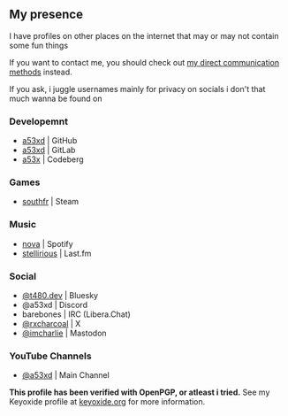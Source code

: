 ## My presence

I have profiles on other places on the internet that may or may not contain some fun things

If you want to contact me, you should check out [my direct communication methods](/contact) instead.

If you ask, i juggle usernames mainly for privacy on socials i don't that much wanna be found on

### Developemnt

- [<i class="fa-brands fa-github"></i> a53xd](https://github.com/a53xd) | GitHub <i class="fa-solid fa-key"></i>
- [<i class="fa-brands fa-gitlab"></i> a53xd](https://gitlab.com/a53xd) | GitLab
- [<i class="fa-solid fa-mountain"></i> a53x](https://codeberg.org/a53x) | Codeberg

### Games

- [<i class="fa-brands fa-steam"></i> southfr](https://steamcommunity.com/id/southfr) | Steam

### Music

- [<i class="fa-brands fa-spotify"></i> nova](https://open.spotify.com/user/31ycvxbtk27ugjkdwvedpwngy4he?si=4bdac19e1980416f) | Spotify
- [<i class="fa-brands fa-lastfm"></i> stellirious](https://last.fm/user/stellirious) | Last.fm

### Social

- [<i class="fa-brands fa-bluesky"></i> @t480.dev](https://bsky.app/profile/t480.dev) | Bluesky <i class="fa-solid fa-key"></i>
- <i class="fa-brands fa-discord"></i> @a53xd | Discord <i class="fa-solid fa-key"></i>
- <i class="fa-solid fa-hashtag"></i> barebones | IRC (Libera.Chat) <i class="fa-solid fa-key"></i>
- [<i class="fa-brands fa-x-twitter"></i> @rxcharcoal](https://x.com/@rxcharcoal) | X <i class="fa-solid fa-key"></i>
- [<i class="fa-brands fa-mastodon"></i> @imcharlie](https://hachyderm.io/@imcharlie) | Mastodon <i class="fa-solid fa-key"></i>

### YouTube Channels

- [<i class="fa-brands fa-youtube"></i> @a53xd](https://www.youtube.com/@a53xd) | Main Channel

**<i class="fa-solid fa-key"></i> This profile has been verified with OpenPGP, or atleast i tried.** See my Keyoxide profile at [keyoxide.org](https://keyoxide.org/EA7E13D2A370541769A374AD4CBCBA514CEF5544) for more information.
